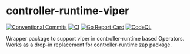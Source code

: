 # controller-runtime-viper

[![Conventional Commits][conventional-commits-img]][conventional-commits]
[![CI][CI-img]][CI]
[![Go Report Card][report-card-img]][report-card]
[![CodeQL][CodeQL-img]][CodeQL]

Wrapper package to support viper in controller-runtime based Operators. Works as a drop-in replacement for controller-runtime zap package.

[CI-img]: https://github.com/statnett/controller-runtime-viper/actions/workflows/ci.yml/badge.svg
[CI]: https://github.com/statnett/controller-runtime-viper/actions/workflows/ci.yml
[CodeQL-img]: https://github.com/statnett/controller-runtime-viper/actions/workflows/codeql.yml/badge.svg
[CodeQL]: https://github.com/statnett/controller-runtime-viper/actions/workflows/codeql.yml
[conventional-commits-img]: https://img.shields.io/badge/Conventional%20Commits-1.0.0-%23FE5196?logo=conventionalcommits&logoColor=white
[conventional-commits]: https://conventionalcommits.org
[report-card-img]: https://goreportcard.com/badge/github.com/statnett/controller-runtime-viper
[report-card]: https://goreportcard.com/report/github.com/statnett/controller-runtime-viper
